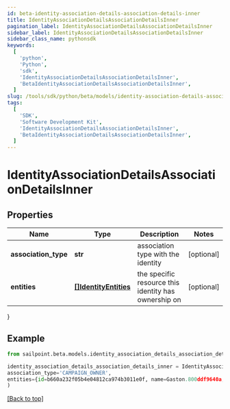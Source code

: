 ```yaml
---
id: beta-identity-association-details-association-details-inner
title: IdentityAssociationDetailsAssociationDetailsInner
pagination_label: IdentityAssociationDetailsAssociationDetailsInner
sidebar_label: IdentityAssociationDetailsAssociationDetailsInner
sidebar_class_name: pythonsdk
keywords:
  [
    'python',
    'Python',
    'sdk',
    'IdentityAssociationDetailsAssociationDetailsInner',
    'BetaIdentityAssociationDetailsAssociationDetailsInner',
  ]
slug: /tools/sdk/python/beta/models/identity-association-details-association-details-inner
tags:
  [
    'SDK',
    'Software Development Kit',
    'IdentityAssociationDetailsAssociationDetailsInner',
    'BetaIdentityAssociationDetailsAssociationDetailsInner',
  ]
---
```


# IdentityAssociationDetailsAssociationDetailsInner

## Properties

| Name | Type | Description | Notes |
| --- | --- | --- | --- |
| **association_type** | **str** | association type with the identity | [optional] |
| **entities** | [**[]IdentityEntities**](identity-entities) | the specific resource this identity has ownership on | [optional] |

}

## Example

```python
from sailpoint.beta.models.identity_association_details_association_details_inner import IdentityAssociationDetailsAssociationDetailsInner

identity_association_details_association_details_inner = IdentityAssociationDetailsAssociationDetailsInner(
association_type='CAMPAIGN_OWNER',
entities={id=b660a232f05b4e04812ca974b3011e0f, name=Gaston.800ddf9640a, type=CAMPAIGN_CAMPAIGNER}
)

```

[[Back to top]](#)
